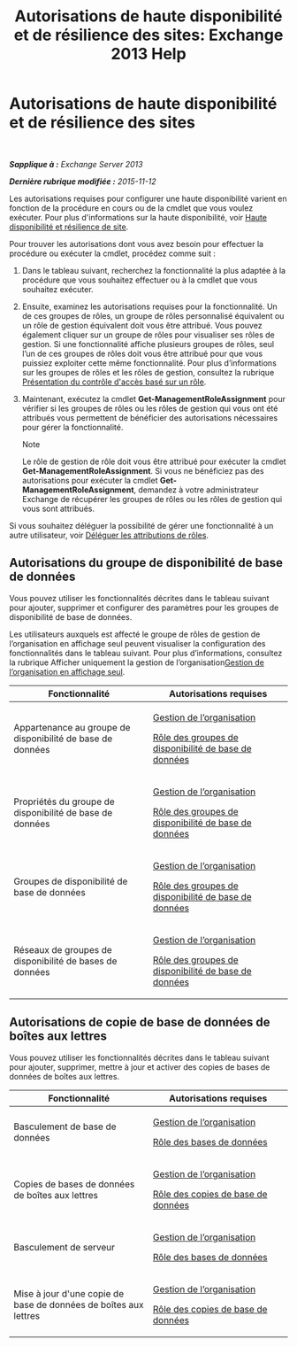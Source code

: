 ﻿---
title: 'Autorisations de haute disponibilité et de résilience des sites: Exchange 2013 Help'
TOCTitle: Autorisations de haute disponibilité et de résilience des sites
ms:assetid: 66085107-4d4d-41c3-a425-82314acd9eee
ms:mtpsurl: https://technet.microsoft.com/fr-fr/library/Dd638136(v=EXCHG.150)
ms:contentKeyID: 50478318
ms.date: 04/24/2018
mtps_version: v=EXCHG.150
ms.translationtype: HT
---

# Autorisations de haute disponibilité et de résilience des sites

 

_**Sapplique à :** Exchange Server 2013_

_**Dernière rubrique modifiée :** 2015-11-12_

Les autorisations requises pour configurer une haute disponibilité varient en fonction de la procédure en cours ou de la cmdlet que vous voulez exécuter. Pour plus d'informations sur la haute disponibilité, voir [Haute disponibilité et résilience de site](high-availability-and-site-resilience-exchange-2013-help.md).

Pour trouver les autorisations dont vous avez besoin pour effectuer la procédure ou exécuter la cmdlet, procédez comme suit :

1.  Dans le tableau suivant, recherchez la fonctionnalité la plus adaptée à la procédure que vous souhaitez effectuer ou à la cmdlet que vous souhaitez exécuter.

2.  Ensuite, examinez les autorisations requises pour la fonctionnalité. Un de ces groupes de rôles, un groupe de rôles personnalisé équivalent ou un rôle de gestion équivalent doit vous être attribué. Vous pouvez également cliquer sur un groupe de rôles pour visualiser ses rôles de gestion. Si une fonctionnalité affiche plusieurs groupes de rôles, seul l’un de ces groupes de rôles doit vous être attribué pour que vous puissiez exploiter cette même fonctionnalité. Pour plus d’informations sur les groupes de rôles et les rôles de gestion, consultez la rubrique [Présentation du contrôle d'accès basé sur un rôle](understanding-role-based-access-control-exchange-2013-help.md).

3.  Maintenant, exécutez la cmdlet **Get-ManagementRoleAssignment** pour vérifier si les groupes de rôles ou les rôles de gestion qui vous ont été attribués vous permettent de bénéficier des autorisations nécessaires pour gérer la fonctionnalité.
    
    > [!NOTE]
    > Le rôle de gestion de rôle doit vous être attribué pour exécuter la cmdlet <strong>Get-ManagementRoleAssignment</strong>. Si vous ne bénéficiez pas des autorisations pour exécuter la cmdlet <strong>Get-ManagementRoleAssignment</strong>, demandez à votre administrateur Exchange de récupérer les groupes de rôles ou les rôles de gestion qui vous sont attribués.


Si vous souhaitez déléguer la possibilité de gérer une fonctionnalité à un autre utilisateur, voir [Déléguer les attributions de rôles](delegate-role-assignments-exchange-2013-help.md).

## Autorisations du groupe de disponibilité de base de données

Vous pouvez utiliser les fonctionnalités décrites dans le tableau suivant pour ajouter, supprimer et configurer des paramètres pour les groupes de disponibilité de base de données.

Les utilisateurs auxquels est affecté le groupe de rôles de gestion de l’organisation en affichage seul peuvent visualiser la configuration des fonctionnalités dans le tableau suivant. Pour plus d’informations, consultez la rubrique Afficher uniquement la gestion de l’organisation[Gestion de l’organisation en affichage seul](view-only-organization-management-exchange-2013-help.md).


<table>
<colgroup>
<col style="width: 50%" />
<col style="width: 50%" />
</colgroup>
<thead>
<tr class="header">
<th>Fonctionnalité</th>
<th>Autorisations requises</th>
</tr>
</thead>
<tbody>
<tr class="odd">
<td><p>Appartenance au groupe de disponibilité de base de données</p></td>
<td><p><a href="organization-management-exchange-2013-help.md">Gestion de l’organisation</a></p>
<p><a href="database-availability-groups-role-exchange-2013-help.md">Rôle des groupes de disponibilité de base de données</a></p></td>
</tr>
<tr class="even">
<td><p>Propriétés du groupe de disponibilité de base de données</p></td>
<td><p><a href="organization-management-exchange-2013-help.md">Gestion de l’organisation</a></p>
<p><a href="database-availability-groups-role-exchange-2013-help.md">Rôle des groupes de disponibilité de base de données</a></p></td>
</tr>
<tr class="odd">
<td><p>Groupes de disponibilité de base de données</p></td>
<td><p><a href="organization-management-exchange-2013-help.md">Gestion de l’organisation</a></p>
<p><a href="database-availability-groups-role-exchange-2013-help.md">Rôle des groupes de disponibilité de base de données</a></p></td>
</tr>
<tr class="even">
<td><p>Réseaux de groupes de disponibilité de bases de données</p></td>
<td><p><a href="organization-management-exchange-2013-help.md">Gestion de l’organisation</a></p>
<p><a href="database-availability-groups-role-exchange-2013-help.md">Rôle des groupes de disponibilité de base de données</a></p></td>
</tr>
</tbody>
</table>


## Autorisations de copie de base de données de boîtes aux lettres

Vous pouvez utiliser les fonctionnalités décrites dans le tableau suivant pour ajouter, supprimer, mettre à jour et activer des copies de bases de données de boîtes aux lettres.


<table>
<colgroup>
<col style="width: 50%" />
<col style="width: 50%" />
</colgroup>
<thead>
<tr class="header">
<th>Fonctionnalité</th>
<th>Autorisations requises</th>
</tr>
</thead>
<tbody>
<tr class="odd">
<td><p>Basculement de base de données</p></td>
<td><p><a href="organization-management-exchange-2013-help.md">Gestion de l’organisation</a></p>
<p><a href="databases-role-exchange-2013-help.md">Rôle des bases de données</a></p></td>
</tr>
<tr class="even">
<td><p>Copies de bases de données de boîtes aux lettres</p></td>
<td><p><a href="organization-management-exchange-2013-help.md">Gestion de l’organisation</a></p>
<p><a href="database-copies-role-exchange-2013-help.md">Rôle des copies de base de données</a></p></td>
</tr>
<tr class="odd">
<td><p>Basculement de serveur</p></td>
<td><p><a href="organization-management-exchange-2013-help.md">Gestion de l’organisation</a></p>
<p><a href="databases-role-exchange-2013-help.md">Rôle des bases de données</a></p></td>
</tr>
<tr class="even">
<td><p>Mise à jour d'une copie de base de données de boîtes aux lettres</p></td>
<td><p><a href="organization-management-exchange-2013-help.md">Gestion de l’organisation</a></p>
<p><a href="database-copies-role-exchange-2013-help.md">Rôle des copies de base de données</a></p></td>
</tr>
</tbody>
</table>

